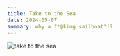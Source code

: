 ```yaml
---
title: Take to the Sea
date: 2024-05-07
summary: why a f*@king sailboat?!?
---
```


![take to the sea](https://i.gifer.com/M2E.gif)